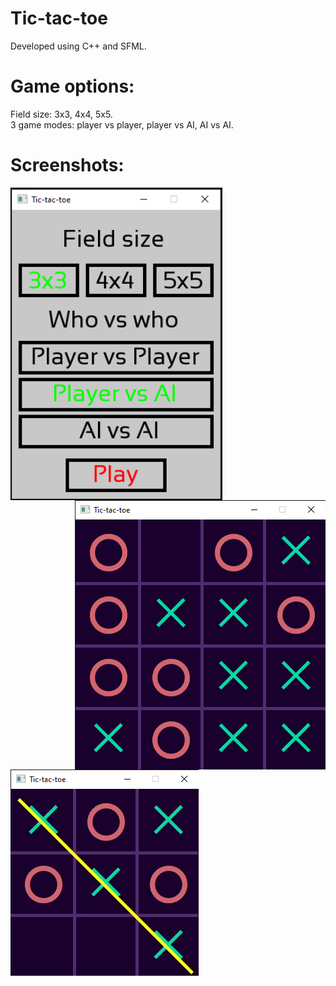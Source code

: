 # Tic-tac-toe
Developed using C++ and SFML.
# Game options:
Field size: 3x3, 4x4, 5x5.
<br/>
3 game modes: player vs player, player vs AI, AI vs AI.
# Screenshots:
<div class="rows">
  <img src="images/TTT_menu.PNG" height="500" align="left"/>
  <img src="images/TTT_4x4.png" align="right"/>
</div>
<img src="images/TTT_3x3.png" align="left"/>
